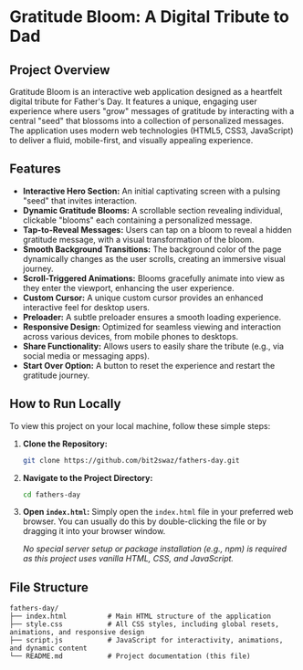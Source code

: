 # Gratitude Bloom: A Digital Tribute to Dad

## Project Overview

Gratitude Bloom is an interactive web application designed as a heartfelt digital tribute for Father's Day. It features a unique, engaging user experience where users "grow" messages of gratitude by interacting with a central "seed" that blossoms into a collection of personalized messages. The application uses modern web technologies (HTML5, CSS3, JavaScript) to deliver a fluid, mobile-first, and visually appealing experience.

## Features

-   **Interactive Hero Section:** An initial captivating screen with a pulsing "seed" that invites interaction.
-   **Dynamic Gratitude Blooms:** A scrollable section revealing individual, clickable "blooms" each containing a personalized message.
-   **Tap-to-Reveal Messages:** Users can tap on a bloom to reveal a hidden gratitude message, with a visual transformation of the bloom.
-   **Smooth Background Transitions:** The background color of the page dynamically changes as the user scrolls, creating an immersive visual journey.
-   **Scroll-Triggered Animations:** Blooms gracefully animate into view as they enter the viewport, enhancing the user experience.
-   **Custom Cursor:** A unique custom cursor provides an enhanced interactive feel for desktop users.
-   **Preloader:** A subtle preloader ensures a smooth loading experience.
-   **Responsive Design:** Optimized for seamless viewing and interaction across various devices, from mobile phones to desktops.
-   **Share Functionality:** Allows users to easily share the tribute (e.g., via social media or messaging apps).
-   **Start Over Option:** A button to reset the experience and restart the gratitude journey.

## How to Run Locally

To view this project on your local machine, follow these simple steps:

1.  **Clone the Repository:**
    ```bash
    git clone https://github.com/bit2swaz/fathers-day.git
    ```
2.  **Navigate to the Project Directory:**
    ```bash
    cd fathers-day
    ```
3.  **Open `index.html`:**
    Simply open the `index.html` file in your preferred web browser. You can usually do this by double-clicking the file or by dragging it into your browser window.

    *No special server setup or package installation (e.g., npm) is required as this project uses vanilla HTML, CSS, and JavaScript.*

## File Structure

```
fathers-day/
├── index.html          # Main HTML structure of the application
├── style.css           # All CSS styles, including global resets, animations, and responsive design
├── script.js           # JavaScript for interactivity, animations, and dynamic content
└── README.md           # Project documentation (this file)
```